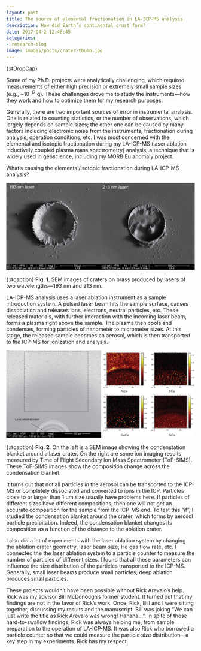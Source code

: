 ```yaml
---
layout: post
title: The source of elemental fractionation in LA-ICP-MS analysis
description: How did Earth’s continental crust form?
date: 2017-04-2 12:48:45
categories:
- research-blog
image: images/posts/crater-thumb.jpg
---
```


{:#DropCap}
<!-- adding {:#DropCap} above will make first letter of first word CAPITAL and Large -->
Some of my Ph.D. projects were analytically challenging, which required measurements of either high precision or extremely small sample sizes (e.g., ~10<sup>-17</sup> g). These challenges drove me to study the instruments—how they work and how to optimize them for my research purposes.

Generally, there are two important sources of error in instrumental analysis. One is related to counting statistics, or the number of observations, which largely depends on sample sizes; the other one can be caused by many factors including electronic noise from the instruments, fractionation during analysis, operation conditions, etc. I was most concerned with the elemental and isotopic fractionation during my LA-ICP-MS (laser ablation inductively coupled plasma mass spectrometry) analysis, a technique that is widely used in geoscience, including my MORB Eu anomaly project.

What’s causing the elemental/isotopic fractionation during LA-ICP-MS analysis?

<div class="img-parent">
<img src="/images/posts/crater.jpg" alt="laser craters" />
</div>

{:#caption}
**Fig. 1**. SEM images of craters on brass produced by lasers of two wavelengths—193 nm and 213 nm.

LA-ICP-MS analysis uses a laser ablation instrument as a sample introduction system. A pulsed laser beam hits the sample surface, causes dissociation and releases ions, electrons, neutral particles, etc. These released materials, with further interaction with the incoming laser beam, forms a plasma right above the sample. The plasma then cools and condenses, forming particles of nanometer to micrometer sizes. At this stage, the released sample becomes an aerosol, which is then transported to the ICP-MS for ionization and analysis.

<div class="img-parent">
<img src="/images/posts/610.jpg" alt="la" />
</div>

{:#caption}
**Fig. 2**. On the left is a SEM image showing the condenstation blanket around a laser crater. On the right are some ion imaging results measured by Time of Flight Secondary Ion Mass Spectrometer (ToF-SIMS). These ToF-SIMS images show the composition change across the condensation blanket.

It turns out that not all particles in the aerosol can be transported to the ICP-MS or completely dissociated and converted to ions in the ICP. Particles close to or larger than 1 um size usually have problems here. If particles of different sizes have different compositions, then one will not get an accurate composition for the sample from the ICP-MS end. To test this “if”, I studied the condensation blanket around the crater, which forms by aerosol particle precipitation. Indeed, the condensation blanket changes its composition as a function of the distance to the ablation crater.

I also did a lot of experiments with the laser ablation system by changing the ablation crater geometry, laser beam size, He gas flow rate, etc. I connected the the laser ablation system to a particle counter to measure the number of particles of different sizes. I found that all these parameters can influence the size distribution of the particles transported to the ICP-MS. Generally, small laser beams produce small particles; deep ablation produces small particles.

These projects wouldn’t have been possible without Rick Arevalo’s help. Rick was my advisor Bill McDonough’s former student. It turned out that my findings are not in the favor of Rick’s work. Once, Rick, Bill and I were sitting together, discussing my results and the manuscript. Bill was joking “We can just write the title as Rick Arevalo was wrong! Hahaha…”. In spite of these hard-to-swallow findings, Rick was always helping me, from sample preparation to the operation of LA-ICP-MS. It was also Rick who borrowed a particle counter so that we could measure the particle size distribution—a key step in my experiments. Rick has my respect.
